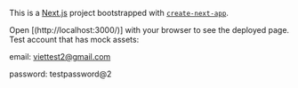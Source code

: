 This is a [Next.js](https://nextjs.org) project bootstrapped with [`create-next-app`](https://nextjs.org/docs/app/api-reference/cli/create-next-app).

Open [(http://localhost:3000/)] with your browser to see the deployed page.
Test account that has mock assets:

email: viettest2@gmail.com

password: testpassword@2
